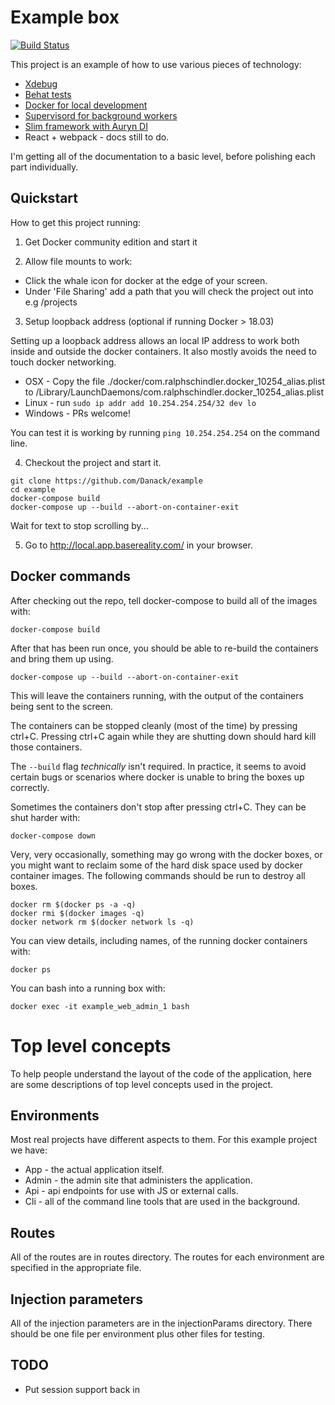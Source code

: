 # Example box


[![Build Status](https://travis-ci.org/Danack/example.svg?branch=master)](https://travis-ci.org/Danack/example)

This project is an example of how to use various pieces of technology:

* [Xdebug](https://github.com/Danack/example/blob/master/readme_xdebug.md)
* [Behat tests](https://github.com/Danack/example/blob/master/readme_behat.md)
* [Docker for local development](https://github.com/Danack/example/blob/master/readme_docker.md)
* [Supervisord for background workers](https://github.com/Danack/example/blob/master/readme_supervisord.md)
* [Slim framework with Auryn DI](https://github.com/Danack/example/blob/master/readme_auryn_slim.md)
* React + webpack - docs still to do.


I'm getting all of the documentation to a basic level, before polishing each part individually. 

## Quickstart

How to get this project running:

1. Get Docker community edition and start it

2. Allow file mounts to work:

* Click the whale icon for docker at the edge of your screen. 
* Under 'File Sharing' add a path that you will check the project out into e.g /projects

3. Setup loopback address (optional if running Docker > 18.03)

Setting up a loopback address allows an local IP address to work both inside and outside the docker containers. It also mostly avoids the need to touch docker networking.

* OSX - Copy the file ./docker/com.ralphschindler.docker_10254_alias.plist to /Library/LaunchDaemons/com.ralphschindler.docker_10254_alias.plist
* Linux - run `sudo ip addr add 10.254.254.254/32 dev lo`
* Windows - PRs welcome!

You can test it is working by running `ping 10.254.254.254` on the command line.

4. Checkout the project and start it.

```
git clone https://github.com/Danack/example
cd example
docker-compose build
docker-compose up --build --abort-on-container-exit

```

Wait for text to stop scrolling by...

5. Go to http://local.app.basereality.com/ in your browser.


## Docker commands

After checking out the repo, tell docker-compose to build all of the images with:

```
docker-compose build
```

After that has been run once, you should be able to re-build the containers and bring them up using.

```
docker-compose up --build --abort-on-container-exit
```

This will leave the containers running, with the output of the containers being sent to the screen. 

The containers can be stopped cleanly (most of the time) by pressing ctrl+C. Pressing ctrl+C again while they are shutting down should hard kill those containers.

The `--build` flag _technically_ isn't required. In practice, it seems to avoid certain bugs or scenarios where docker is unable to bring the boxes up correctly.


Sometimes the containers don't stop after pressing ctrl+C. They can be shut harder with:
```
docker-compose down
```


Very, very occasionally, something may go wrong with the docker boxes, or you might want to reclaim some of the hard disk space used by docker container images. The following commands should be run to destroy all boxes.

```
docker rm $(docker ps -a -q)
docker rmi $(docker images -q)
docker network rm $(docker network ls -q)
```

You can view details, including names, of the running docker containers with:
```
docker ps
```

You can bash into a running box with:

```
docker exec -it example_web_admin_1 bash
```

# Top level concepts

To help people understand the layout of the code of the application, here are some descriptions of top level concepts used in the project.

## Environments

Most real projects have different aspects to them. For this example project we have:

* App - the actual application itself. 
* Admin - the admin site that administers the application.
* Api - api endpoints for use with JS or external calls.
* Cli - all of the command line tools that are used in the background.


## Routes

All of the routes are in routes directory. The routes for each environment are specified in the appropriate file.

## Injection parameters

All of the injection parameters are in the injectionParams directory. There should be one file per environment plus other files for testing.


## TODO

* Put session support back in
    
